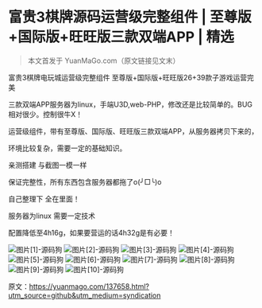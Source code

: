 # 富贵3棋牌源码运营级完整组件 | 至尊版+国际版+旺旺版三款双端APP | 精选

> 本文首发于 YuanMaGo.com（原文链接见文末）  

富贵3棋牌电玩城运营级完整组件 至尊版+国际版+旺旺版26+39款子游戏运营完美

三款双端APP服务器为linux，手端U3D,web-PHP，修改还是比较简单的。BUG相对很少。控制很牛X！

运营级组件，带有至尊版、国际版、旺旺版三款双端APP，从服务器拷贝下来的，

环境比较复杂，需要一定的基础知识。

亲测搭建 与截图一模一样

保证完整性，所有东西包含服务器都拖了o(╯□╰)o

自己整理下 全在里面！

服务器为linux 需要一定技术

配置降低至4h16g，如果要营运的话4h32g是有必要！

![图片[1]-源码狗](https://yuanmago.com/wp-content/uploads/2025/08/1744992584-e5440e00eadb5ea.jpg) ![图片[2]-源码狗](https://yuanmago.com/wp-content/uploads/2025/08/1744992586-871beb07704f4aa.jpg) ![图片[3]-源码狗](https://yuanmago.com/wp-content/uploads/2025/08/1744992587-767bcff1495e27c.jpg) ![图片[4]-源码狗](https://yuanmago.com/wp-content/uploads/2025/08/1744992589-c578ee36b94c9b5.jpg) ![图片[5]-源码狗](https://yuanmago.com/wp-content/uploads/2025/08/1744992590-729e1c748f5f61e.jpg) ![图片[6]-源码狗](https://yuanmago.com/wp-content/uploads/2025/08/1744992591-107ac82ac35a610.jpg) ![图片[7]-源码狗](https://yuanmago.com/wp-content/uploads/2025/08/1744992592-7652496fe8e2518.jpg) ![图片[8]-源码狗](https://yuanmago.com/wp-content/uploads/2025/08/1744992594-e28448c8cf52701.jpg) ![图片[9]-源码狗](https://yuanmago.com/wp-content/uploads/2025/08/1744992595-8e3633d1884e906.jpg) ![图片[10]-源码狗](https://yuanmago.com/wp-content/uploads/2025/08/1744992596-48c559a724da1ed.jpg)

原文：https://yuanmago.com/137658.html?utm_source=github&utm_medium=syndication
